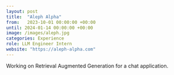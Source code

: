 ```yaml
---
layout: post
title:  "Aleph Alpha"
from:   2023-10-01 00:00:00 +00:00
until: 2024-01-14 00:00:00 +00:00
image: /images/aleph.jpg
categories: Experience
role: LLM Engineer Intern
website: "https://aleph-alpha.com"
---
```

Working on Retrieval Augmented Generation for a chat application.